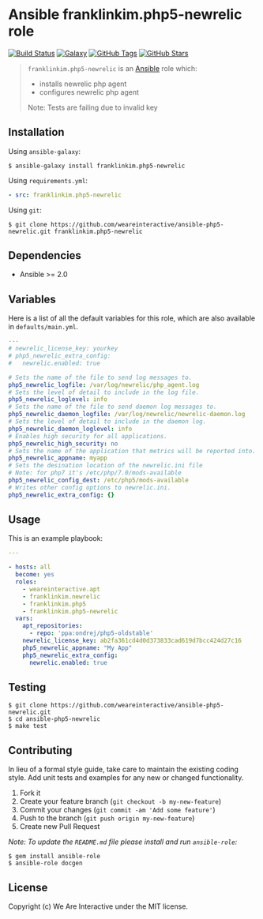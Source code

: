 # Ansible franklinkim.php5-newrelic role

[![Build Status](https://img.shields.io/travis/weareinteractive/ansible-php5-newrelic.svg)](https://travis-ci.org/weareinteractive/ansible-php5-newrelic)
[![Galaxy](http://img.shields.io/badge/galaxy-franklinkim.php5-newrelic-blue.svg)](https://galaxy.ansible.com/franklinkim/php5-newrelic)
[![GitHub Tags](https://img.shields.io/github/tag/weareinteractive/ansible-php5-newrelic.svg)](https://github.com/weareinteractive/ansible-php5-newrelic)
[![GitHub Stars](https://img.shields.io/github/stars/weareinteractive/ansible-php5-newrelic.svg)](https://github.com/weareinteractive/ansible-php5-newrelic)

> `franklinkim.php5-newrelic` is an [Ansible](http://www.ansible.com) role which:
>
> * installs newrelic php agent
> * configures newrelic php agent
>
> Note: Tests are failing due to invalid key

## Installation

Using `ansible-galaxy`:

```shell
$ ansible-galaxy install franklinkim.php5-newrelic
```

Using `requirements.yml`:

```yaml
- src: franklinkim.php5-newrelic
```

Using `git`:

```shell
$ git clone https://github.com/weareinteractive/ansible-php5-newrelic.git franklinkim.php5-newrelic
```

## Dependencies

* Ansible >= 2.0

## Variables

Here is a list of all the default variables for this role, which are also available in `defaults/main.yml`.

```yaml
---
# newrelic_license_key: yourkey
# php5_newrelic_extra_config:
#   newrelic.enabled: true

# Sets the name of the file to send log messages to.
php5_newrelic_logfile: /var/log/newrelic/php_agent.log
# Sets the level of detail to include in the log file.
php5_newrelic_loglevel: info
# Sets the name of the file to send daemon log messages to.
php5_newrelic_daemon_logfile: /var/log/newrelic/newrelic-daemon.log
# Sets the level of detail to include in the daemon log.
php5_newrelic_daemon_loglevel: info
# Enables high security for all applications.
php5_newrelic_high_security: no
# Sets the name of the application that metrics will be reported into.
php5_newrelic_appname: myapp
# Sets the desination location of the newrelic.ini file
# Note: for php7 it's /etc/php/7.0/mods-available
php5_newrelic_config_dest: /etc/php5/mods-available
# Writes other config options to newrelic.ini.
php5_newrelic_extra_config: {}

```


## Usage

This is an example playbook:

```yaml
---

- hosts: all
  become: yes
  roles:
    - weareinteractive.apt
    - franklinkim.newrelic
    - franklinkim.php5
    - franklinkim.php5-newrelic
  vars:
    apt_repositories:
      - repo: 'ppa:ondrej/php5-oldstable'
    newrelic_license_key: ab2fa361cd4d0d373833cad619d7bcc424d27c16
    php5_newrelic_appname: "My App"
    php5_newrelic_extra_config:
      newrelic.enabled: true

```


## Testing

```shell
$ git clone https://github.com/weareinteractive/ansible-php5-newrelic.git
$ cd ansible-php5-newrelic
$ make test
```

## Contributing
In lieu of a formal style guide, take care to maintain the existing coding style. Add unit tests and examples for any new or changed functionality.

1. Fork it
2. Create your feature branch (`git checkout -b my-new-feature`)
3. Commit your changes (`git commit -am 'Add some feature'`)
4. Push to the branch (`git push origin my-new-feature`)
5. Create new Pull Request

*Note: To update the `README.md` file please install and run `ansible-role`:*

```shell
$ gem install ansible-role
$ ansible-role docgen
```

## License
Copyright (c) We Are Interactive under the MIT license.
